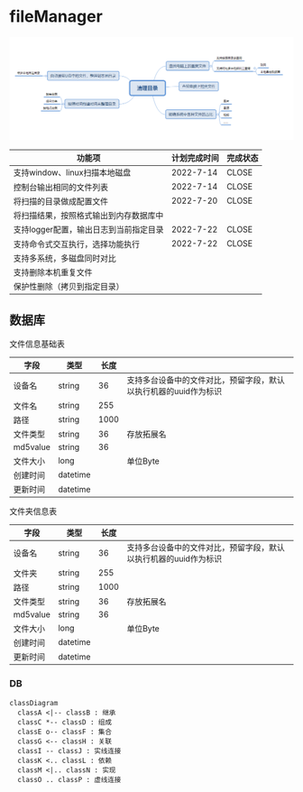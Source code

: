 # fileManager



![](README.assets\image-20220710115621061.png)













| 功能项                                 | 计划完成时间 | 完成状态 |
| -------------------------------------- | ------------ | -------- |
| 支持window、linux扫描本地磁盘          | 2022-7-14    | CLOSE    |
| 控制台输出相同的文件列表               | 2022-7-14    | CLOSE    |
| 将扫描的目录做成配置文件               | 2022-7-20    | CLOSE    |
| 将扫描结果，按照格式输出到内存数据库中 |              |          |
| 支持logger配置，输出日志到当前指定目录 | 2022-7-22    | CLOSE    |
| 支持命令式交互执行，选择功能执行       | 2022-7-22    | CLOSE    |
| 支持多系统，多磁盘同时对比             |              |          |
| 支持删除本机重复文件                   |              |          |
| 保护性删除（拷贝到指定目录）           |              |          |

## 数据库

文件信息基础表

| 字段     | 类型     | 长度 |                                                              |
| -------- | -------- | ---- | ------------------------------------------------------------ |
| 设备名   | string   | 36   | 支持多台设备中的文件对比，预留字段，默认以执行机器的uuid作为标识 |
| 文件名   | string   | 255  |                                                              |
| 路径     | string   | 1000 |                                                              |
| 文件类型 | string   | 36   | 存放拓展名                                                   |
| md5value | string   | 36   |                                                              |
| 文件大小 | long     |      | 单位Byte                                                     |
| 创建时间 | datetime |      |                                                              |
| 更新时间 | datetime |      |                                                              |

文件夹信息表

| 字段     | 类型     | 长度 |                                                              |
| -------- | -------- | ---- | ------------------------------------------------------------ |
| 设备名   | string   | 36   | 支持多台设备中的文件对比，预留字段，默认以执行机器的uuid作为标识 |
| 文件夹   | string   | 255  |                                                              |
| 路径     | string   | 1000 |                                                              |
| 文件类型 | string   | 36   | 存放拓展名                                                   |
| md5value | string   | 36   |                                                              |
| 文件大小 | long     |      | 单位Byte                                                     |
| 创建时间 | datetime |      |                                                              |
| 更新时间 | datetime |      |                                                              |



### DB

```mermaid
classDiagram
  classA <|-- classB : 继承
  classC *-- classD : 组成
  classE o-- classF : 集合
  classG <-- classH : 关联
  classI -- classJ : 实线连接
  classK <.. classL : 依赖
  classM <|.. classN : 实现
  classO .. classP : 虚线连接
```


